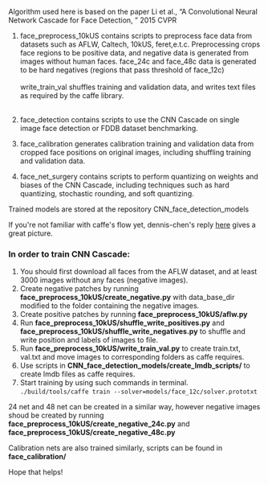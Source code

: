 Algorithm used here is based on the paper Li et al., “A Convolutional Neural Network Cascade for Face Detection, ” 2015 CVPR

1. face_preprocess_10kUS contains scripts to preprocess face data from datasets such as AFLW, Caltech, 10kUS, feret,e.t.c.
  Preprocessing crops face regions to be positive data, and negative data is generated from images without human faces.
  face_24c and face_48c data is generated to be hard negatives (regions that pass threshold of face_12c) <br><br>
  write_train_val shuffles training and validation data, and writes text files as required by the caffe library.<br><br>

2. face_detection contains scripts to use the CNN Cascade on single image face detection or FDDB dataset benchmarking.

3. face_calibration generates calibration training and validation data from cropped face positions on original images,
  including shuffling training and validation data.
  
4. face_net_surgery contains scripts to perform quantizing on weights and biases of the CNN Cascade, 
  including techniques such as hard quantizing, stochastic rounding, and soft quantizing.
  
Trained models are stored at the repository CNN_face_detection_models


If you're not familiar with caffe's flow yet, dennis-chen's reply [here](https://github.com/BVLC/caffe/issues/550) gives a great picture.

### In order to train CNN Cascade: 
1. You should first download all faces from the AFLW dataset, and at least 3000 images without any faces (negative images).
2. Create negative patches by running **face_preprocess_10kUS/create_negative.py** with data_base_dir modified to the folder containing the negative images.
3. Create positive patches by running **face_preprocess_10kUS/aflw.py**
4. Run **face_preprocess_10kUS/shuffle_write_positives.py** and **face_preprocess_10kUS/shuffle_write_negatives.py** to shuffle and write position and labels of images to file.
5. Run **face_preprocess_10kUS/write_train_val.py** to create train.txt, val.txt and move images to corresponding folders as caffe requires.
6. Use scripts in **CNN_face_detection_models/create_lmdb_scripts/** to create lmdb files as caffe requires.
7. Start training by using such commands in terminal. <br>
`./build/tools/caffe train --solver=models/face_12c/solver.prototxt`

24 net and 48 net can be created in a similar way, however negative images shoud be created by running **face_preprocess_10kUS/create_negative_24c.py** and **face_preprocess_10kUS/create_negative_48c.py**

Calibration nets are also trained similarly, scripts can be found in **face_calibration/**


Hope that helps!

